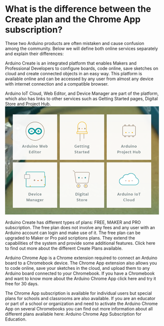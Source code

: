 # What is the difference between the Create plan and the Chrome App subscription?

These two Arduino products are often mistaken and cause confusion among the community. Below we will define both online services separately and explain their differences:

Arduino Create is an integrated platform that enables Makers and Professional Developers to configure boards, code online, save sketches on cloud and create connected objects in an easy way. This platform is available online and can be accessed by any user from almost any device with internet connection and a compatible browser. 

Arduino IoT Cloud, Web Editor, and Device Manager are part of the platform, which also has links to other services such as Getting Started pages, Digital Store and Project Hub.
![Arduino Create](/assets/img/online/what_is_the_difference_between_the_Create_plan_and_the_chromeapp_subscription_1.png)


Arduino Create has different types of plans: FREE, MAKER and PRO subscription. The free plan does not involve any fees and any user with an Arduino account can login and make use of it. The free plan can be upgraded to Maker or Pro paid scriptions plans. They extend the capabilities of the system and provide some additional features. Click here to find out more about the different Create Plans available.

Arduino Chrome App is a Chrome extension required to connect an Arduino board to a Chromebook device. The Chrome App extension also allows you to code online, save your sketches in the cloud, and upload them to any Arduino board connected to your Chromebook. If you have a Chromebook and want to know more about the Arduino Chrome App click here and try it free for 30 days.

The Chrome App subscription is available for individual users but special plans for schools and classrooms are also available. If you are an educator or part of a school or organization and need to activate the Arduino Chrome App on several Chromebooks you can find out more information about all different plans available here: Arduino Chrome App Subscription for Education.

